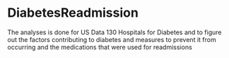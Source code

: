 # DiabetesReadmission


The analyses is done for US Data 130 Hospitals for Diabetes and to figure out the factors contributing to diabetes and measures to prevent it from occurring and the medications that were used for readmissions

